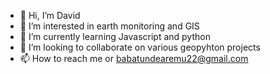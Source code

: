 - 👋 Hi, I’m David
- 👀 I’m interested in earth monitoring and GIS
- 🌱 I’m currently learning Javascript and python
- 💞️ I’m looking to collaborate on various geopyhton projects
- 📫 How to reach me or babatundearemu22@gmail.com

<!---
daveveed/daveveed is a ✨ special ✨ repository because its `README.md` (this file) appears on your GitHub profile.
You can click the Preview link to take a look at your changes.
--->
